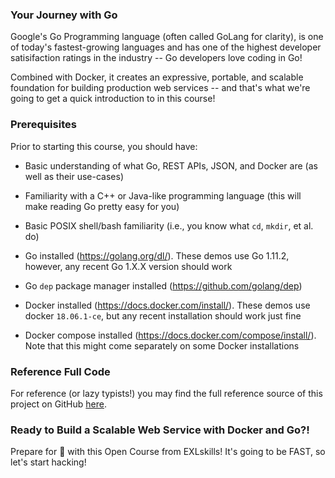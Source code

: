 ### Your Journey with Go

Google's Go Programming language (often called GoLang for clarity), is one of today's fastest-growing languages and has one of the highest developer satisifaction ratings in the industry -- Go developers love coding in Go!

Combined with Docker, it creates an expressive, portable, and scalable foundation for building production web services -- and that's what we're going to get a quick introduction to in this course!

### Prerequisites

Prior to starting this course, you should have:

* Basic understanding of what Go, REST APIs, JSON, and Docker are (as well as their use-cases)

* Familiarity with a C++ or Java-like programming language (this will make reading Go pretty easy for you)

* Basic POSIX shell/bash familiarity (i.e., you know what `cd`, `mkdir`, et al. do)

* Go installed (https://golang.org/dl/). These demos use Go 1.11.2, however, any recent Go 1.X.X version should work

* Go `dep` package manager installed (https://github.com/golang/dep)

* Docker installed (https://docs.docker.com/install/). These demos use docker `18.06.1-ce`, but any recent installation should work just fine

* Docker compose installed (https://docs.docker.com/compose/install/). Note that this might come separately on some Docker installations

### Reference Full Code

For reference (or lazy typists!) you may find the full reference source of this project on GitHub <a rel="noopener" target="_blank" href="https://github.com/exlskills/demo-go-webservice">here</a>.

### Ready to Build a Scalable Web Service with Docker and Go?!

Prepare for 🚀 with this Open Course from EXLskills! It's going to be FAST, so let's start hacking!

